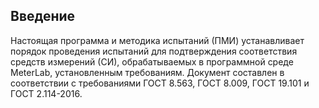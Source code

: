## Введение
Настоящая программа и методика испытаний (ПМИ) устанавливает порядок проведения испытаний для подтверждения соответствия средств измерений (СИ), обрабатываемых в программной среде MeterLab, установленным требованиям. Документ составлен в соответствии с требованиями ГОСТ 8.563, ГОСТ 8.009, ГОСТ 19.101 и ГОСТ 2.114-2016.
